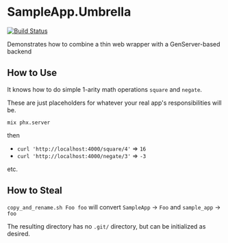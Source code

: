 # SampleApp.Umbrella

[![Build Status](https://semaphoreci.com/api/v1/kbaird/umbrella-template/branches/master/badge.svg)
](https://semaphoreci.com/kbaird/umbrella-template)

Demonstrates how to combine a thin web wrapper with a GenServer-based backend

## How to Use

It knows how to do simple 1-arity math operations `square` and `negate`.

These are just placeholders for whatever your real app's responsibilities will be.

`mix phx.server`

then

* `curl 'http://localhost:4000/square/4'` => `16`
* `curl 'http://localhost:4000/negate/3'` => `-3`

etc.

## How to Steal

`copy_and_rename.sh Foo foo` will convert `SampleApp` -> `Foo` and `sample_app` -> `foo`

The resulting directory has no `.git/` directory, but can be initialized as desired.
